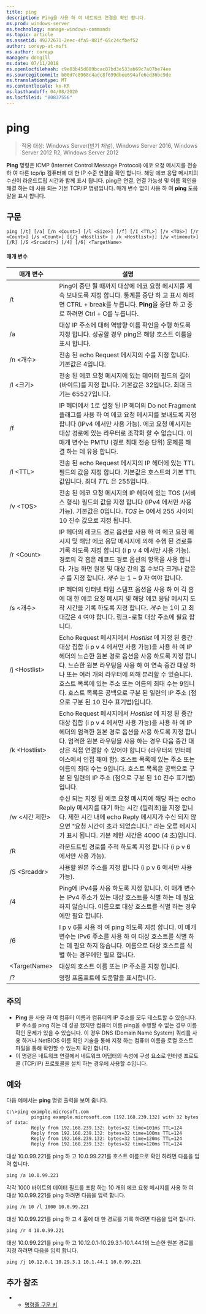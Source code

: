 ```yaml
---
title: ping
description: Ping을 사용 하 여 네트워크 연결을 확인 합니다.
ms.prod: windows-server
ms.technology: manage-windows-commands
ms.topic: article
ms.assetid: 49272671-2eec-4fa5-881f-65c24cfbef52
author: coreyp-at-msft
ms.author: coreyp
manager: dongill
ms.date: 07/11/2018
ms.openlocfilehash: c9e03b45d889bcac87bd3e533ab69c7a07be74ee
ms.sourcegitcommit: b00d7c8968c4adc8f699dbee694afe6ed36bc9de
ms.translationtype: MT
ms.contentlocale: ko-KR
ms.lasthandoff: 04/08/2020
ms.locfileid: "80837556"
---
```

# <a name="ping"></a>ping

>적용 대상: Windows Server(반기 채널), Windows Server 2016, Windows Server 2012 R2, Windows Server 2012

**Ping** 명령은 ICMP (Internet Control Message Protocol) 에코 요청 메시지를 전송 하 여 다른 tcp/ip 컴퓨터에 대 한 IP 수준 연결을 확인 합니다. 해당 에코 응답 메시지의 수신이 라운드트립 시간과 함께 표시 됩니다. ping은 연결, 연결 가능성 및 이름 확인을 해결 하는 데 사용 되는 기본 TCP/IP 명령입니다. 매개 변수 없이 사용 하 여 **ping** 도움말을 표시 합니다.

## <a name="syntax"></a>구문

```
ping [/t] [/a] [/n <Count>] [/l <Size>] [/f] [/I <TTL>] [/v <TOS>] [/r <Count>] [/s <Count>] [{/j <Hostlist> | /k <Hostlist>}] [/w <timeout>] [/R] [/S <Srcaddr>] [/4] [/6] <TargetName>
```

#### <a name="parameters"></a>매개 변수

|매개 변수|설명|
|-------|--------|
|/t|Ping이 중단 될 때까지 대상에 에코 요청 메시지를 계속 보내도록 지정 합니다. 통계를 중단 하 고 표시 하려면 CTRL + break를 누릅니다. **Ping**을 중단 하 고 종료 하려면 Ctrl + C를 누릅니다.|
|/a|대상 IP 주소에 대해 역방향 이름 확인을 수행 하도록 지정 합니다. 성공할 경우 ping은 해당 호스트 이름을 표시 합니다.|
|/n \<개수\>|전송 된 echo Request 메시지의 수를 지정 합니다. 기본값은 4입니다.|
|/l \<크기\>|전송 된 에코 요청 메시지에 있는 데이터 필드의 길이 (바이트)를 지정 합니다. 기본값은 32입니다. 최대 크기는 65527입니다.|
|/f|IP 헤더에서 1로 설정 된 IP 헤더의 Do not Fragment 플래그를 사용 하 여 에코 요청 메시지를 보내도록 지정 합니다 (IPv4 에서만 사용 가능). 에코 요청 메시지는 대상 경로에 있는 라우터로 조각화 할 수 없습니다. 이 매개 변수는 PMTU (경로 최대 전송 단위) 문제를 해결 하는 데 유용 합니다.|
|/I \<TTL\>|전송 된 echo Request 메시지의 IP 헤더에 있는 TTL 필드의 값을 지정 합니다. 기본값은 호스트의 기본 TTL 값입니다. 최대 *TTL* 은 255입니다.|
|/v \<TOS\>|전송 된 에코 요청 메시지의 IP 헤더에 있는 TOS (서비스 형식) 필드의 값을 지정 합니다 (IPv4 에서만 사용 가능). 기본값은 0입니다. *TOS* 는 0에서 255 사이의 10 진수 값으로 지정 됩니다.|
|/r \<Count\>|IP 헤더의 레코드 경로 옵션을 사용 하 여 에코 요청 메시지 및 해당 에코 응답 메시지에 의해 수행 된 경로를 기록 하도록 지정 합니다 (i p v 4 에서만 사용 가능). 경로의 각 홉은 레코드 경로 옵션의 항목을 사용 합니다. 가능 하면 원본 및 대상 간의 홉 수보다 크거나 같은 *수* 를 지정 합니다. *개수* 는 1 ~ 9 자 여야 합니다.|
|/s \<개수\>|IP 헤더의 인터넷 타임 스탬프 옵션을 사용 하 여 각 홉에 대 한 에코 요청 메시지 및 해당 에코 응답 메시지 도착 시간을 기록 하도록 지정 합니다. *개수* 는 1이 고 최대값은 4 여야 합니다. 링크-로컬 대상 주소에 필요 합니다.|
|/j \<Hostlist\>|Echo Request 메시지에서 *Hostlist* 에 지정 된 중간 대상 집합 (i p v 4 에서만 사용 가능)을 사용 하 여 IP 헤더의 느슨한 원본 경로 옵션을 사용 하도록 지정 합니다. 느슨한 원본 라우팅을 사용 하 여 연속 중간 대상 하나 또는 여러 개의 라우터에 의해 분리할 수 있습니다. 호스트 목록에 있는 주소 또는 이름의 최대 수는 9입니다. 호스트 목록은 공백으로 구분 된 일련의 IP 주소 (점으로 구분 된 10 진수 표기법)입니다.|
|/k \<Hostlist\>|Echo Request 메시지에서 *Hostlist* 에 지정 된 중간 대상 집합 (i p v 4 에서만 사용 가능)을 사용 하 여 IP 헤더의 엄격한 원본 경로 옵션을 사용 하도록 지정 합니다. 엄격한 원본 라우팅을 사용 하는 경우 다음 중간 대상은 직접 연결할 수 있어야 합니다 (라우터의 인터페이스에서 인접 해야 함). 호스트 목록에 있는 주소 또는 이름의 최대 수는 9입니다. 호스트 목록은 공백으로 구분 된 일련의 IP 주소 (점으로 구분 된 10 진수 표기법)입니다.|
|/w \<시간 제한\>|수신 되는 지정 된 에코 요청 메시지에 해당 하는 echo Reply 메시지를 대기 하는 시간 (밀리초)을 지정 합니다. 제한 시간 내에 echo Reply 메시지가 수신 되지 않으면 "요청 시간이 초과 되었습니다." 라는 오류 메시지가 표시 됩니다. 기본 제한 시간은 4000 (4 초)입니다.|
|/R|라운드트립 경로를 추적 하도록 지정 합니다 (i p v 6 에서만 사용 가능).|
|/S \<Srcaddr\>|사용할 원본 주소를 지정 합니다 (i p v 6 에서만 사용 가능).|
|/4|Ping에 IPv4를 사용 하도록 지정 합니다. 이 매개 변수는 IPv4 주소가 있는 대상 호스트를 식별 하는 데 필요 하지 않습니다. 이름으로 대상 호스트를 식별 하는 경우에만 필요 합니다.|
|/6|I p v 6를 사용 하 여 ping 하도록 지정 합니다. 이 매개 변수는 IPv6 주소를 사용 하 여 대상 호스트를 식별 하는 데 필요 하지 않습니다. 이름으로 대상 호스트를 식별 하는 경우에만 필요 합니다.|
|\<TargetName\>|대상의 호스트 이름 또는 IP 주소를 지정 합니다.|
|/?|명령 프롬프트에 도움말을 표시합니다.|

## <a name="remarks"></a>주의

-   **Ping** 을 사용 하 여 컴퓨터 이름과 컴퓨터의 IP 주소를 모두 테스트할 수 있습니다. IP 주소를 ping 하는 데 성공 했지만 컴퓨터 이름 ping을 수행할 수 없는 경우 이름 확인 문제가 있을 수 있습니다. 이 경우 DNS (Domain Name System) 쿼리를 사용 하거나 NetBIOS 이름 확인 기술을 통해 지정 하는 컴퓨터 이름을 로컬 호스트 파일을 통해 확인할 수 있는지 확인 합니다.
-   이 명령은 네트워크 연결에서 네트워크 어댑터의 속성에 구성 요소로 인터넷 프로토콜 (TCP/IP) 프로토콜을 설치 하는 경우에 사용할 수입니다.

## <a name="examples"></a><a name="BKMK_Examples"></a>예와

다음 예에서는 **ping** 명령 출력을 보여 줍니다.

```
C:\>ping example.microsoft.com       
         pinging example.microsoft.com [192.168.239.132] with 32 bytes of data:       
         Reply from 192.168.239.132: bytes=32 time=101ms TTL=124       
         Reply from 192.168.239.132: bytes=32 time=100ms TTL=124       
         Reply from 192.168.239.132: bytes=32 time=120ms TTL=124       
         Reply from 192.168.239.132: bytes=32 time=120ms TTL=124
```

대상 10.0.99.221를 ping 하 고 10.0.99.221를 호스트 이름으로 확인 하려면 다음을 입력 합니다.

```
ping /a 10.0.99.221
```

각각 1000 바이트의 데이터 필드를 포함 하는 10 개의 에코 요청 메시지를 사용 하 여 대상 10.0.99.221를 ping 하려면 다음을 입력 합니다.

```
ping /n 10 /l 1000 10.0.99.221
```

대상 10.0.99.221를 ping 하 고 4 홉에 대 한 경로를 기록 하려면 다음을 입력 합니다.

```
ping /r 4 10.0.99.221
```

대상 10.0.99.221를 ping 하 고 10.12.0.1-10.29.3.1-10.1.44.1의 느슨한 원본 경로를 지정 하려면 다음을 입력 합니다.

```
ping /j 10.12.0.1 10.29.3.1 10.1.44.1 10.0.99.221
```

## <a name="additional-references"></a>추가 참조
-   - [명령줄 구문 키](command-line-syntax-key.md)
